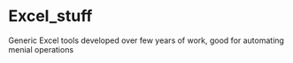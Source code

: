 # Excel_stuff
Generic Excel tools developed over few years of work, good for automating menial operations
